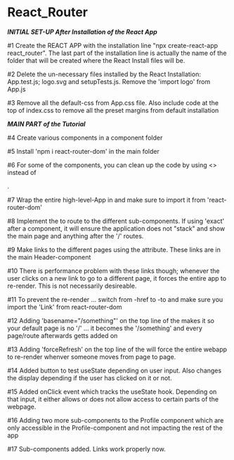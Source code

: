 # React_Router

***INITIAL SET-UP After Installation of the React App***

#1 Create the REACT APP with the installation line "npx create-react-app react_router". The last part of the installation line is actually the name of the folder that will be created where the React Install files will be.

#2 Delete the un-necessary files installed by the React Installation: App.test.js; logo.svg and setupTests.js. Remove the 'import logo' from App.js

#3 Remove all the default-css from App.css file. Also include code at the top of index.css to remove all the preset margins from default installation

***MAIN PART of the Tutorial***

#4 Create various components in a component folder

#5 Install 'npm i react-router-dom' in the main folder

#6 For some of the components, you can clean up the code by using <> instead of <div>.

#7 Wrap the entire high-level-App in <BrowserRouter> and make sure to import it from 'react-router-dom'

#8 Implement the <Route> to route to the different sub-components. If using 'exact' after a component, it will ensure the application does not "stack" and show the main page and anything after the '/' routes.

#9 Make links to the different pages using the <a> attribute. These links are in the main Header-component

#10 There is performance problem with these links though; whenever the user clicks on a new link to go to a different page, it forces the entire app to re-render. This is not necessarily desireable.

#11 To prevent the re-render ... switch from <a>-href to <Link>-to and make sure you import the 'Link' from react-router-dom

#12 Adding 'basename="/something"' on the top line of the <BrowserRouter> makes it so your default page is no '/' ... it becomes the '/something' and every page/route afterwards getts added on

#13 Adding 'forceRefresh' on the top line of the <BrwoserRouter> will force the entire webapp to re-render whenver someone moves from page to page.

#14 Added button to test useState depending on user input. Also changes the display depending if the user has clicked on it or not.

#15 Added onClick event which tracks the useState hook. Depending on that input, it either allows or does not allow access to certain parts of the webpage.

#16 Adding two more sub-components to the Profile component which are only accessible in the Profile-component and not impacting the rest of the app

#17 Sub-components added. Links work properly now.